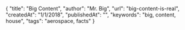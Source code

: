 {
    "title": "Big Content",
    "author": "Mr. Big",
    "url": "big-content-is-real",
    "createdAt": "1/1/2018",
    "publishedAt": "",
    "keywords": "big, content, house",
    "tags": "aerospace, facts"
}